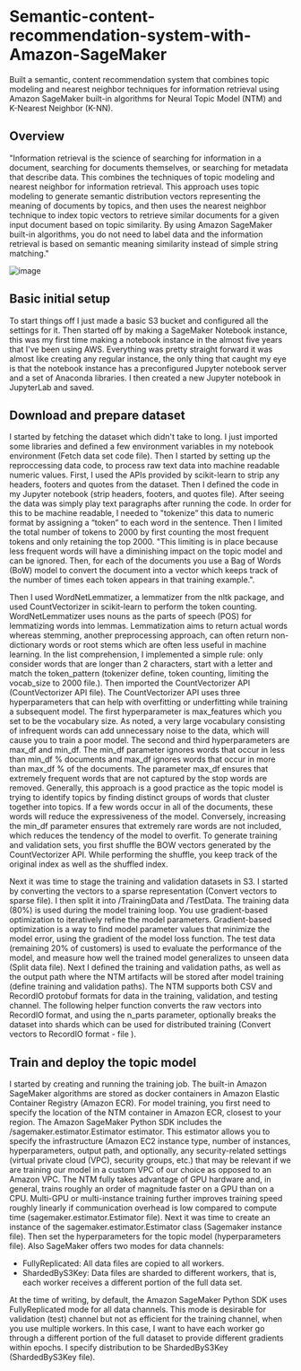 # Semantic-content-recommendation-system-with-Amazon-SageMaker
Built a semantic, content recommendation system that combines topic modeling and nearest neighbor techniques for information retrieval using Amazon SageMaker built-in algorithms for Neural Topic Model (NTM) and K-Nearest Neighbor (K-NN).



## Overview
"Information retrieval is the science of searching for information in a document, searching for documents themselves, or searching for metadata that describe data. This combines the techniques of topic modeling and nearest neighbor for information retrieval. This approach uses topic modeling to generate semantic distribution vectors representing the meaning of documents by topics, and then uses the nearest neighbor technique to index topic vectors to retrieve similar documents for a given input document based on topic similarity. By using Amazon SageMaker built-in algorithms, you do not need to label data and the information retrieval is based on semantic meaning similarity instead of simple string matching."

![image](https://user-images.githubusercontent.com/106786020/214730815-3beaae43-9960-445d-837a-07da83ae1072.png)



## Basic initial setup 
To start things off I just made a basic S3 bucket and configured all the settings for it. Then started off by making a SageMaker Notebook instance, this was my first time making a notebook instance in the almost five years that I've been using AWS. Everything was pretty straight forward it was almost like creating any regular instance, the only thing that caught my eye is that the notebook instance has a preconfigured Jupyter notebook server and a set of Anaconda libraries. I then created a new Jupyter notebook in JupyterLab and saved.



## Download and prepare dataset
I started by fetching the dataset which didn't take to long. I just imported some libraries and defined a few environment variables in my notebook environment (Fetch data set code file). Then I started by setting up the reproccessing data code, to process raw text data into machine readable numeric values. First, I used the APIs provided by scikit-learn to strip any headers, footers and quotes from the dataset. Then I defined the code in my Jupyter notebook (strip headers, footers, and quotes file). After seeing the data was simply play text paragraphs after running the code. In order for this to be machine readable, I needed to "tokenize” this data to numeric format by assigning a “token” to each word in the sentence. Then I limited the total number of tokens to 2000 by first counting the most frequent tokens and only retaining the top 2000. "This limiting is in place because less frequent words will have a diminishing impact on the topic model and can be ignored. Then, for each of the documents you use a Bag of Words (BoW) model to convert the document into a vector which keeps track of the number of times each token appears in that training example.".


Then I used WordNetLemmatizer, a lemmatizer from the nltk package, and used CountVectorizer in scikit-learn to perform the token counting. WordNetLemmatizer uses nouns as the parts of speech (POS) for lemmatizing words into lemmas. Lemmatization aims to return actual words whereas stemming, another preprocessing approach, can often return non-dictionary words or root stems which are often less useful in machine learning. In the list comprehension, I implemented a simple rule: only consider words that are longer than 2 characters, start with a letter and match the token_pattern (tokenizer define, token counting, limiting the vocab_size to 2000 file.). Then imported the CountVectorizer API (CountVectorizer API file). The CountVectorizer API uses three hyperparameters that can help with overfitting or underfitting while training a subsequent model. The first hyperparameter is max_features which you set to be the vocabulary size. As noted, a very large vocabulary consisting of infrequent words can add unnecessary noise to the data, which will cause you to train a poor model. The second and third hyperparameters are max_df and min_df. The min_df parameter ignores words that occur in less than min_df % documents and max_df ignores words that occur in more than max_df % of the documents. The parameter max_df ensures that extremely frequent words that are not captured by the stop words are removed. Generally, this approach is a good practice as the topic model is trying to identify topics by finding distinct groups of words that cluster together into topics. If a few words occur in all of the documents, these words will reduce the expressiveness of the model. Conversely, increasing the min_df parameter ensures that extremely rare words are not included, which reduces the tendency of the model to overfit.  To generate training and validation sets, you first shuffle the BOW vectors generated by the CountVectorizer API. While performing the shuffle, you keep track of the original index as well as the shuffled index. 


Next it was time to stage the training and validation datasets in S3. I started by converting the vectors to a sparse representation (Convert vectors to sparse file). I then split it into /TrainingData and /TestData. The training data (80%) is used during the model training loop. You use gradient-based optimization to iteratively refine the model parameters. Gradient-based optimization is a way to find model parameter values that minimize the model error, using the gradient of the model loss function. The test data (remaining 20% of customers) is used to evaluate the performance of the model, and measure how well the trained model generalizes to unseen data (Split data file). Next I defined the training and validation paths, as well as the output path where the NTM artifacts will be stored after model training (define training and validation paths). The NTM supports both CSV and RecordIO protobuf formats for data in the training, validation, and testing channel. The following helper function converts the raw vectors into RecordIO format, and using the n_parts parameter, optionally breaks the dataset into shards which can be used for distributed training (Convert vectors to RecordIO format - file ). 



## Train and deploy the topic model
I started by creating and running the training job. The built-in Amazon SageMaker algorithms are stored as docker containers in Amazon Elastic Container Registry (Amazon ECR). For model training, you first need to specify the location of the NTM container in Amazon ECR, closest to your region. The Amazon SageMaker Python SDK includes the /sagemaker.estimator.Estimator estimator. This estimator allows you to specify the infrastructure (Amazon EC2 instance type, number of instances, hyperparameters, output path, and optionally, any security-related settings (virtual private cloud (VPC), security groups, etc.) that may be relevant if we are training our model in a custom VPC of our choice as opposed to an Amazon VPC. The NTM fully takes advantage of GPU hardware and, in general, trains roughly an order of magnitude faster on a GPU than on a CPU. Multi-GPU or multi-instance training further improves training speed roughly linearly if communication overhead is low compared to compute time (sagemaker.estimator.Estimator file). Next it was time to create an instance of the sagemaker.estimator.Estimator class (Sagemaker instance file). Then set the hyperparameters for the topic model (hyperparameters file). Also SageMaker offers two modes for data channels:


- FullyReplicated: All data files are copied to all workers.
- ShardedByS3Key: Data files are sharded to different workers, that is, each worker receives a different portion of the full data set.

At the time of writing, by default, the Amazon SageMaker Python SDK uses FullyReplicated mode for all data channels. This mode is desirable for validation (test) channel but not as efficient for the training channel, when you use multiple workers. In this case, I want to have each worker go through a different portion of the full dataset to provide different gradients within epochs. I specify distribution to be ShardedByS3Key (ShardedByS3Key file). 
